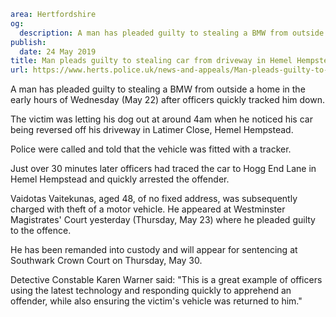 ```yaml
area: Hertfordshire
og:
  description: A man has pleaded guilty to stealing a BMW from outside a home in the early hours of Wednesday (May 22) after officers quickly tracked him down.
publish:
  date: 24 May 2019
title: Man pleads guilty to stealing car from driveway in Hemel Hempstead
url: https://www.herts.police.uk/news-and-appeals/Man-pleads-guilty-to-stealing-car-from-driveway-in-Hemel-Hempstead-0269
```

A man has pleaded guilty to stealing a BMW from outside a home in the early hours of Wednesday (May 22) after officers quickly tracked him down.

The victim was letting his dog out at around 4am when he noticed his car being reversed off his driveway in Latimer Close, Hemel Hempstead.

Police were called and told that the vehicle was fitted with a tracker.

Just over 30 minutes later officers had traced the car to Hogg End Lane in Hemel Hempstead and quickly arrested the offender.

Vaidotas Vaitekunas, aged 48, of no fixed address, was subsequently charged with theft of a motor vehicle. He appeared at Westminster Magistrates' Court yesterday (Thursday, May 23) where he pleaded guilty to the offence.

He has been remanded into custody and will appear for sentencing at Southwark Crown Court on Thursday, May 30.

Detective Constable Karen Warner said: "This is a great example of officers using the latest technology and responding quickly to apprehend an offender, while also ensuring the victim's vehicle was returned to him."
